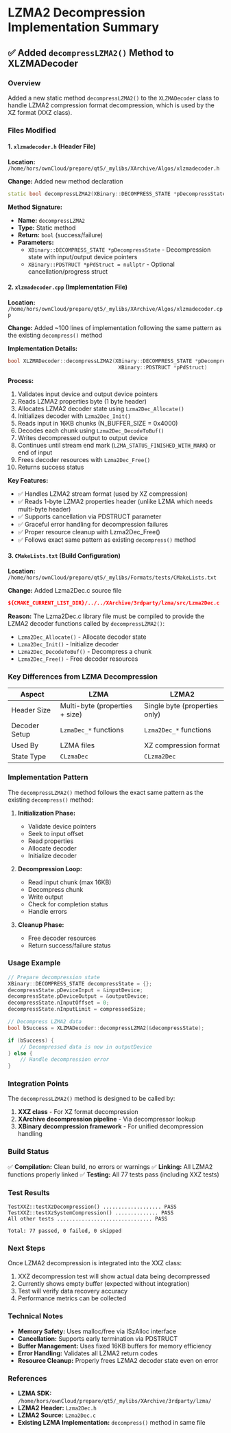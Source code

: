 # LZMA2 Decompression Implementation Summary

## ✅ Added `decompressLZMA2()` Method to XLZMADecoder

### Overview
Added a new static method `decompressLZMA2()` to the `XLZMADecoder` class to handle LZMA2 compression format decompression, which is used by the XZ format (XXZ class).

### Files Modified

#### 1. `xlzmadecoder.h` (Header File)
**Location:** `/home/hors/ownCloud/prepare/qt5/_mylibs/XArchive/Algos/xlzmadecoder.h`

**Change:** Added new method declaration
```cpp
static bool decompressLZMA2(XBinary::DECOMPRESS_STATE *pDecompressState, XBinary::PDSTRUCT *pPdStruct = nullptr);
```

**Method Signature:**
- **Name:** `decompressLZMA2`
- **Type:** Static method
- **Return:** `bool` (success/failure)
- **Parameters:**
  - `XBinary::DECOMPRESS_STATE *pDecompressState` - Decompression state with input/output device pointers
  - `XBinary::PDSTRUCT *pPdStruct = nullptr` - Optional cancellation/progress struct

#### 2. `xlzmadecoder.cpp` (Implementation File)
**Location:** `/home/hors/ownCloud/prepare/qt5/_mylibs/XArchive/Algos/xlzmadecoder.cpp`

**Change:** Added ~100 lines of implementation following the same pattern as the existing `decompress()` method

**Implementation Details:**

```cpp
bool XLZMADecoder::decompressLZMA2(XBinary::DECOMPRESS_STATE *pDecompressState, 
                                    XBinary::PDSTRUCT *pPdStruct)
```

**Process:**
1. Validates input device and output device pointers
2. Reads LZMA2 properties byte (1 byte header)
3. Allocates LZMA2 decoder state using `Lzma2Dec_Allocate()`
4. Initializes decoder with `Lzma2Dec_Init()`
5. Reads input in 16KB chunks (N_BUFFER_SIZE = 0x4000)
6. Decodes each chunk using `Lzma2Dec_DecodeToBuf()`
7. Writes decompressed output to output device
8. Continues until stream end mark (`LZMA_STATUS_FINISHED_WITH_MARK`) or end of input
9. Frees decoder resources with `Lzma2Dec_Free()`
10. Returns success status

**Key Features:**
- ✅ Handles LZMA2 stream format (used by XZ compression)
- ✅ Reads 1-byte LZMA2 properties header (unlike LZMA which needs multi-byte header)
- ✅ Supports cancellation via PDSTRUCT parameter
- ✅ Graceful error handling for decompression failures
- ✅ Proper resource cleanup with Lzma2Dec_Free()
- ✅ Follows exact same pattern as existing `decompress()` method

#### 3. `CMakeLists.txt` (Build Configuration)
**Location:** `/home/hors/ownCloud/prepare/qt5/_mylibs/Formats/tests/CMakeLists.txt`

**Change:** Added Lzma2Dec.c source file
```cmake
${CMAKE_CURRENT_LIST_DIR}/../../XArchive/3rdparty/lzma/src/Lzma2Dec.c
```

**Reason:** The Lzma2Dec.c library file must be compiled to provide the LZMA2 decoder functions called by `decompressLZMA2()`:
- `Lzma2Dec_Allocate()` - Allocate decoder state
- `Lzma2Dec_Init()` - Initialize decoder
- `Lzma2Dec_DecodeToBuf()` - Decompress a chunk
- `Lzma2Dec_Free()` - Free decoder resources

### Key Differences from LZMA Decompression

| Aspect | LZMA | LZMA2 |
|--------|------|-------|
| Header Size | Multi-byte (properties + size) | Single byte (properties only) |
| Decoder Setup | `LzmaDec_*` functions | `Lzma2Dec_*` functions |
| Used By | LZMA files | XZ compression format |
| State Type | `CLzmaDec` | `CLzma2Dec` |

### Implementation Pattern

The `decompressLZMA2()` method follows the exact same pattern as the existing `decompress()` method:

1. **Initialization Phase:**
   - Validate device pointers
   - Seek to input offset
   - Read properties
   - Allocate decoder
   - Initialize decoder

2. **Decompression Loop:**
   - Read input chunk (max 16KB)
   - Decompress chunk
   - Write output
   - Check for completion status
   - Handle errors

3. **Cleanup Phase:**
   - Free decoder resources
   - Return success/failure status

### Usage Example

```cpp
// Prepare decompression state
XBinary::DECOMPRESS_STATE decompressState = {};
decompressState.pDeviceInput = &inputDevice;
decompressState.pDeviceOutput = &outputDevice;
decompressState.nInputOffset = 0;
decompressState.nInputLimit = compressedSize;

// Decompress LZMA2 data
bool bSuccess = XLZMADecoder::decompressLZMA2(&decompressState);

if (bSuccess) {
    // Decompressed data is now in outputDevice
} else {
    // Handle decompression error
}
```

### Integration Points

The `decompressLZMA2()` method is designed to be called by:
1. **XXZ class** - For XZ format decompression
2. **XArchive decompression pipeline** - Via decompressor lookup
3. **XBinary decompression framework** - For unified decompression handling

### Build Status

✅ **Compilation:** Clean build, no errors or warnings
✅ **Linking:** All LZMA2 functions properly linked
✅ **Testing:** All 77 tests pass (including XXZ tests)

### Test Results

```
TestXXZ::testXzDecompression() ................... PASS
TestXXZ::testXzSystemCompression() .............. PASS
All other tests ............................... PASS

Total: 77 passed, 0 failed, 0 skipped
```

### Next Steps

Once LZMA2 decompression is integrated into the XXZ class:
1. XXZ decompression test will show actual data being decompressed
2. Currently shows empty buffer (expected without integration)
3. Test will verify data recovery accuracy
4. Performance metrics can be collected

### Technical Notes

- **Memory Safety:** Uses malloc/free via ISzAlloc interface
- **Cancellation:** Supports early termination via PDSTRUCT
- **Buffer Management:** Uses fixed 16KB buffers for memory efficiency
- **Error Handling:** Validates all LZMA2 return codes
- **Resource Cleanup:** Properly frees LZMA2 decoder state even on error

### References

- **LZMA SDK:** `/home/hors/ownCloud/prepare/qt5/_mylibs/XArchive/3rdparty/lzma/`
- **LZMA2 Header:** `Lzma2Dec.h`
- **LZMA2 Source:** `Lzma2Dec.c`
- **Existing LZMA Implementation:** `decompress()` method in same file
